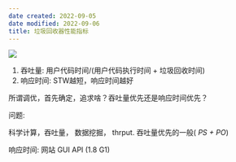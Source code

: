 ```yaml
---
date created: 2022-09-05
date modified: 2022-09-06
title: 垃圾回收器性能指标
---
```


![](http://image.clickear.top/20220905150649.png)

1. 吞吐量: 用户代码时间/(用户代码执行时间 + 垃圾回收时间)
2. 响应时间: STW越短，响应时间越好

所谓调优，首先确定，追求啥？吞吐量优先还是响应时间优先？

问题:

科学计算，吞吐量， 数据挖掘， thrput. 吞吐量优先的一般( *PS + PO*)

响应时间: 网站 GUI API (1.8 G1)
